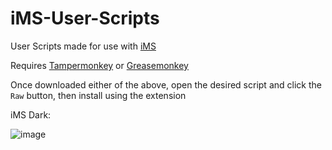 # iMS-User-Scripts
User Scripts made for use with [iMS](https://imssystems.tech)

Requires [Tampermonkey](https://www.tampermonkey.net) or [Greasemonkey](https://www.greasespot.net)

Once downloaded either of the above, open the desired script and click the `Raw` button, then install using the extension

iMS Dark:

![image](https://user-images.githubusercontent.com/46079004/170692448-b9fffeaa-e028-45ef-a030-cf1052bfaf65.png)
